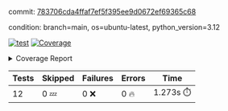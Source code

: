 commit: [783706cda4ffaf7ef5f395ee9d0672ef69365c68](https://github.com/rcmdnk/inherit-docstring/tree/783706cda4ffaf7ef5f395ee9d0672ef69365c68)

condition: branch=main, os=ubuntu-latest, python_version=3.12

[![test](https://github.com/rcmdnk/inherit-docstring/actions/workflows/test.yml/badge.svg)](https://github.com/rcmdnk/inherit-docstring/actions/runs/8694147196)
<a href="https://github.com/rcmdnk/inherit-docstring/blob/783706cda4ffaf7ef5f395ee9d0672ef69365c68/README.md"><img alt="Coverage" src="https://img.shields.io/badge/Coverage-100%25-brightgreen.svg" /></a><details><summary>Coverage Report </summary><table><tr><th>File</th><th>Stmts</th><th>Miss</th><th>Cover</th></tr><tbody><tr><td><b>TOTAL</b></td><td><b>114</b></td><td><b>0</b></td><td><b>100%</b></td></tr></tbody></table></details>

| Tests | Skipped | Failures | Errors | Time |
| ----- | ------- | -------- | -------- | ------------------ |
| 12 | 0 :zzz: | 0 :x: | 0 :fire: | 1.273s :stopwatch: |

